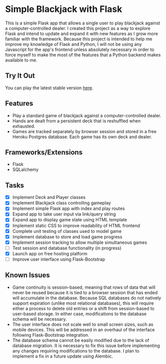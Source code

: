# Simple Blackjack with Flask
This is a simple Flask app that allows a single user to play blackjack against
a computer-controlled dealer. I created this project as a way to explore Flask
and intend to update and expand it with new features as I grow more familiar
with the framework.
Because this project is intended to help me improve my knowledge of Flask
and Python, I will not be using any Javascript for the app's frontend unless
absolutely necessary in order to force myself to make the most of the features
that a Python backend makes available to me.

## Try It Out
You can play the latest stable version [here](https://simpleblackjack.herokuapp.com).

## Features
- Play a standard game of blackjack against a computer-controlled dealer.
- Hands are dealt from a persistent deck that is reshuffled when exhausted.
- Games are tracked separately by browser session and stored
  in a free Heroku Postgres database. Each game has its own deck and dealer.

## Frameworks/Extensions
- Flask
- SQLalchemy

## Tasks
- [x] Implement Deck and Player classes
- [x] Implement Blackjack class controlling gameplay
- [x] Implement simple Flask app with index and play routes
- [x] Expand app to take user input via link/query string
- [x] Expand app to display game state using HTML template
- [x] Implement static CSS to improve readability of HTML frontend
- [x] Complete unit testing of classes used to model game
- [x] Implement database to store and load game progress
- [x] Implement session tracking to allow multiple simultaneous games
- [ ] Test session and database functionality (in progress)
- [x] Launch app on free hosting platform
- [ ] Improve user interface using Flask-Bootstrap

## Known Issues
- Game continuity is session-based, meaning that rows of data that will never
  be reused because it is tied to a browser session that has ended will
  accumulate in the database. Because SQL databases do not natively support
  expiration (unlike most relational databases), this will require either a
  process to delete old entries or a shift from session-based to user-based
  storage. In either case, modifications to the database schema
  will be necessary.
- The user interface does not scale well to small screen sizes, such as mobile
  devices. This will be addressed in an overhaul of the interface following
  Flask-Bootstrap integration.
- The database schema cannot be easily modified due to the lack of database
  migration. It is necessary to fix this issue before implementing any changes
  requiring modifications to the database. I plan to implement a fix in a future
  update using Alembic.
